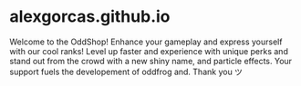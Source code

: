 # alexgorcas.github.io
Welcome to the OddShop! Enhance your gameplay and express yourself with our cool ranks! Level up faster and experience with unique perks and stand out from the crowd with a new shiny name, and particle effects. Your support fuels the developement of oddfrog and. Thank you ツ
